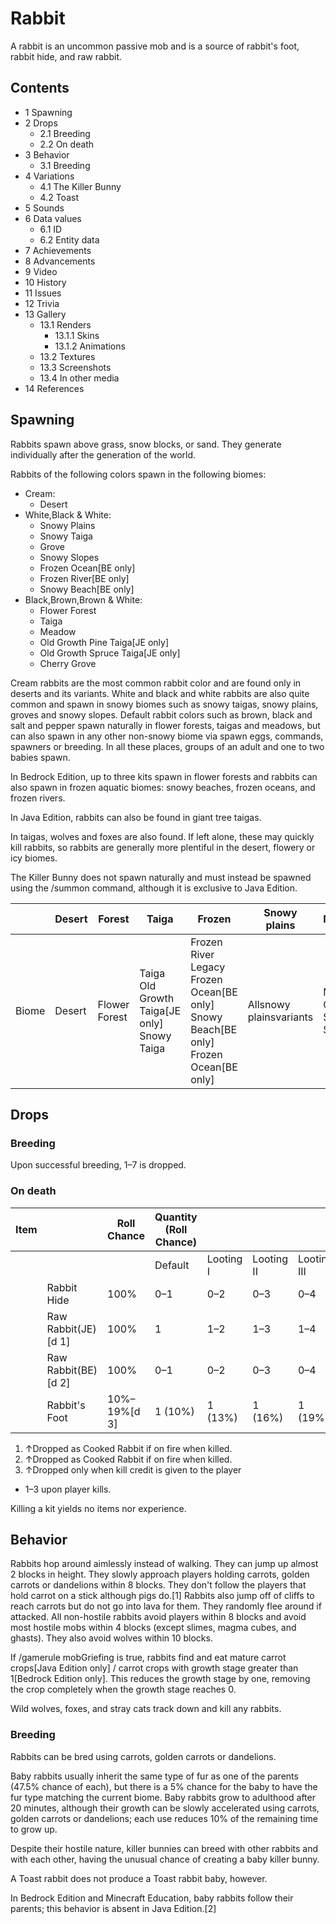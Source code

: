 # Rabbit
A rabbit is an uncommon passive mob and is a source of rabbit's foot, rabbit hide, and raw rabbit.

## Contents
- 1 Spawning
- 2 Drops
	- 2.1 Breeding
	- 2.2 On death
- 3 Behavior
	- 3.1 Breeding
- 4 Variations
	- 4.1 The Killer Bunny
	- 4.2 Toast
- 5 Sounds
- 6 Data values
	- 6.1 ID
	- 6.2 Entity data
- 7 Achievements
- 8 Advancements
- 9 Video
- 10 History
- 11 Issues
- 12 Trivia
- 13 Gallery
	- 13.1 Renders
		- 13.1.1 Skins
		- 13.1.2 Animations
	- 13.2 Textures
	- 13.3 Screenshots
	- 13.4 In other media
- 14 References

## Spawning
Rabbits spawn above grass, snow blocks, or sand. They generate individually after the generation of the world.

Rabbits of the following colors spawn in the following biomes:

- Cream:
	- Desert
- White,Black & White:
	- Snowy Plains
	- Snowy Taiga
	- Grove
	- Snowy Slopes
	- Frozen Ocean‌[BE  only]
	- Frozen River‌[BE  only]
	- Snowy Beach‌[BE  only]
- Black,Brown,Brown & White:
	- Flower Forest
	- Taiga
	- Meadow
	- Old Growth Pine Taiga‌[JE  only]
	- Old Growth Spruce Taiga‌[JE  only]
	- Cherry Grove

Cream rabbits are the most common rabbit color and are found only in deserts and its variants. White and black and white rabbits are also quite common and spawn in snowy biomes such as snowy taigas, snowy plains, groves and snowy slopes. Default rabbit colors such as brown, black and salt and pepper spawn naturally in flower forests, taigas and meadows, but can also spawn in any other non-snowy biome via spawn eggs, commands, spawners or breeding. In all these places, groups of an adult and one to two babies spawn.

In Bedrock Edition, up to three kits spawn in flower forests and rabbits can also spawn in frozen aquatic biomes: snowy beaches, frozen oceans, and frozen rivers.

In Java Edition, rabbits can also be found in giant tree taigas.

In taigas, wolves and foxes are also found. If left alone, these may quickly kill rabbits, so rabbits are generally more plentiful in the desert, flowery or icy biomes.

The Killer Bunny does not spawn naturally and must instead be spawned using the /summon command, although it is exclusive to Java Edition.

|       | Desert | Forest        | Taiga                                                 | Frozen                                                                                                 | Snowy plains            | Mountain                          |
|-------|--------|---------------|-------------------------------------------------------|--------------------------------------------------------------------------------------------------------|-------------------------|-----------------------------------|
| Biome | Desert | Flower Forest | Taiga<br/>Old Growth Taiga‌[JE  only]<br/>Snowy Taiga | Frozen River<br/>Legacy Frozen Ocean‌[BE  only]<br/>Snowy Beach‌[BE  only]<br/>Frozen Ocean‌[BE  only] | Allsnowy plainsvariants | Meadow<br/>Grove<br/>Snowy Slopes |

## Drops
### Breeding
Upon successful breeding, 1–7 is dropped.

### On death
| Item |                     | Roll Chance  | Quantity (Roll Chance) |           |            |             |
|------|---------------------|--------------|------------------------|-----------|------------|-------------|
|      |                     |              | Default                | Looting I | Looting II | Looting III |
|      | Rabbit Hide         | 100%         | 0–1                    | 0–2       | 0–3        | 0–4         |
|      | Raw Rabbit(JE)[d 1] | 100%         | 1                      | 1–2       | 1–3        | 1–4         |
|      | Raw Rabbit(BE)[d 2] | 100%         | 0–1                    | 0–2       | 0–3        | 0–4         |
|      | Rabbit's Foot       | 10%–19%[d 3] | 1 (10%)                | 1 (13%)   | 1 (16%)    | 1 (19%)     |

1. ↑Dropped as Cooked Rabbit if on fire when killed.
2. ↑Dropped as Cooked Rabbit if on fire when killed.
3. ↑Dropped only when kill credit is given to the player

- 1–3 upon player kills.

Killing a kit yields no items nor experience.

## Behavior
Rabbits hop around aimlessly instead of walking. They can jump up almost 2 blocks in height. They slowly approach players holding carrots, golden carrots or dandelions within 8 blocks. They don't follow the players that hold carrot on a stick although pigs do.[1] Rabbits also jump off of cliffs to reach carrots but do not go into lava for them. They randomly flee around if attacked. All non-hostile rabbits avoid players within 8 blocks and avoid most hostile mobs within 4 blocks (except slimes, magma cubes, and ghasts). They also avoid wolves within 10 blocks.

If /gamerule mobGriefing is true, rabbits find and eat mature carrot crops‌[Java Edition  only] / carrot crops with growth stage greater than 1‌[Bedrock Edition  only]. This reduces the growth stage by one, removing the crop completely when the growth stage reaches 0.

Wild wolves, foxes, and stray cats track down and kill any rabbits.

### Breeding
Rabbits can be bred using carrots, golden carrots or dandelions.

Baby rabbits usually inherit the same type of fur as one of the parents (47.5% chance of each), but there is a 5% chance for the baby to have the fur type matching the current biome. Baby rabbits grow to adulthood after 20 minutes, although their growth can be slowly accelerated using carrots, golden carrots or dandelions; each use reduces 10% of the remaining time to grow up.

Despite their hostile nature, killer bunnies can breed with other rabbits and with each other, having the unusual chance of creating a baby killer bunny.

A Toast  rabbit does not produce a Toast rabbit baby, however.

In Bedrock Edition and Minecraft Education, baby rabbits follow their parents; this behavior is absent in Java Edition.[2]

